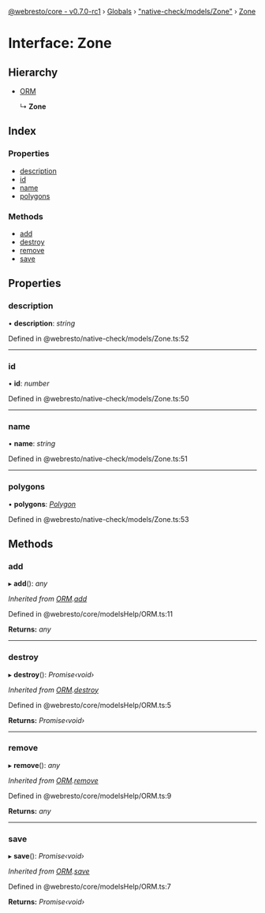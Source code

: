 [@webresto/core - v0.7.0-rc1](../README.md) › [Globals](../globals.md) › ["native-check/models/Zone"](../modules/_native_check_models_zone_.md) › [Zone](_native_check_models_zone_.zone.md)

# Interface: Zone

## Hierarchy

* [ORM](_core_modelshelp_orm_.orm.md)

  ↳ **Zone**

## Index

### Properties

* [description](_native_check_models_zone_.zone.md#description)
* [id](_native_check_models_zone_.zone.md#id)
* [name](_native_check_models_zone_.zone.md#name)
* [polygons](_native_check_models_zone_.zone.md#polygons)

### Methods

* [add](_native_check_models_zone_.zone.md#add)
* [destroy](_native_check_models_zone_.zone.md#destroy)
* [remove](_native_check_models_zone_.zone.md#remove)
* [save](_native_check_models_zone_.zone.md#save)

## Properties

###  description

• **description**: *string*

Defined in @webresto/native-check/models/Zone.ts:52

___

###  id

• **id**: *number*

Defined in @webresto/native-check/models/Zone.ts:50

___

###  name

• **name**: *string*

Defined in @webresto/native-check/models/Zone.ts:51

___

###  polygons

• **polygons**: *[Polygon](../classes/_core_adapter_map_polygon_.polygon.md)*

Defined in @webresto/native-check/models/Zone.ts:53

## Methods

###  add

▸ **add**(): *any*

*Inherited from [ORM](_core_modelshelp_orm_.orm.md).[add](_core_modelshelp_orm_.orm.md#add)*

Defined in @webresto/core/modelsHelp/ORM.ts:11

**Returns:** *any*

___

###  destroy

▸ **destroy**(): *Promise‹void›*

*Inherited from [ORM](_core_modelshelp_orm_.orm.md).[destroy](_core_modelshelp_orm_.orm.md#destroy)*

Defined in @webresto/core/modelsHelp/ORM.ts:5

**Returns:** *Promise‹void›*

___

###  remove

▸ **remove**(): *any*

*Inherited from [ORM](_core_modelshelp_orm_.orm.md).[remove](_core_modelshelp_orm_.orm.md#remove)*

Defined in @webresto/core/modelsHelp/ORM.ts:9

**Returns:** *any*

___

###  save

▸ **save**(): *Promise‹void›*

*Inherited from [ORM](_core_modelshelp_orm_.orm.md).[save](_core_modelshelp_orm_.orm.md#save)*

Defined in @webresto/core/modelsHelp/ORM.ts:7

**Returns:** *Promise‹void›*
